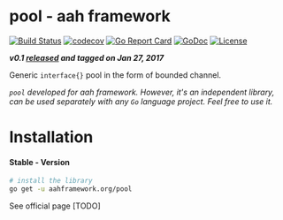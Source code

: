 # pool - aah framework
[![Build Status](https://travis-ci.org/go-aah/pool.svg?branch=master)](https://travis-ci.org/go-aah/pool) [![codecov](https://codecov.io/gh/go-aah/pool/branch/master/graph/badge.svg)](https://codecov.io/gh/go-aah/pool/branch/master) [![Go Report Card](https://goreportcard.com/badge/aahframework.org/pool)](https://goreportcard.com/report/aahframework.org/pool) [![GoDoc](https://godoc.org/aahframework.org/pool?status.svg)](https://godoc.org/aahframework.org/pool)  [![License](https://img.shields.io/badge/license-MIT-blue.svg)](LICENSE)

***v0.1 [released](https://github.com/go-aah/pool/releases/latest) and tagged on Jan 27, 2017***

Generic `interface{}` pool in the form of bounded channel.

*`pool` developed for aah framework. However, it's an independent library, can be used separately with any `Go` language project. Feel free to use it.*

# Installation
#### Stable - Version
```sh
# install the library
go get -u aahframework.org/pool
```

See official page [TODO]
